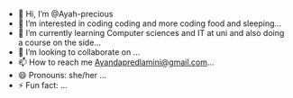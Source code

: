 - 👋 Hi, I’m @Ayah-precious
- 👀 I’m interested in coding coding and more coding food and sleeping...
- 🌱 I’m currently learning Computer sciences and IT at uni and also doing a course on the side...
- 💞️ I’m looking to collaborate on ...
- 📫 How to reach me Ayandapredlamini@gmail.com...
- 😄 Pronouns: she/her ...
- ⚡ Fun fact: ...

<!---
Ayah-precious/Ayah-precious is a ✨ special ✨ repository because its `README.md` (this file) appears on your GitHub profile.
You can click the Preview link to take a look at your changes.
--->
